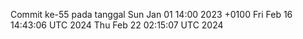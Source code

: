 Commit ke-55 pada tanggal Sun Jan 01 14:00 2023 +0100
Fri Feb 16 14:43:06 UTC 2024
Thu Feb 22 02:15:07 UTC 2024
